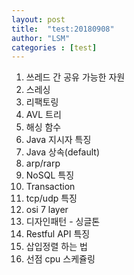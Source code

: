 ```yaml
---
layout: post
title:  "test:20180908"
author: "LSM"
categories : [test]
---
```


1. 쓰레드 간 공유 가능한 자원
2. 스레싱
3. 리팩토링
4. AVL 트리 
5. 해싱 함수
6. Java 지시자 특징
7. Java 상속(default)
8. arp/rarp
9. NoSQL 특징
10. Transaction
11. tcp/udp 특징
12. osi 7 layer
13. 디자인패턴 - 싱글톤
14. Restful API 특징
15. 삽입정렬 하는 법
16. 선점 cpu 스케쥴링
